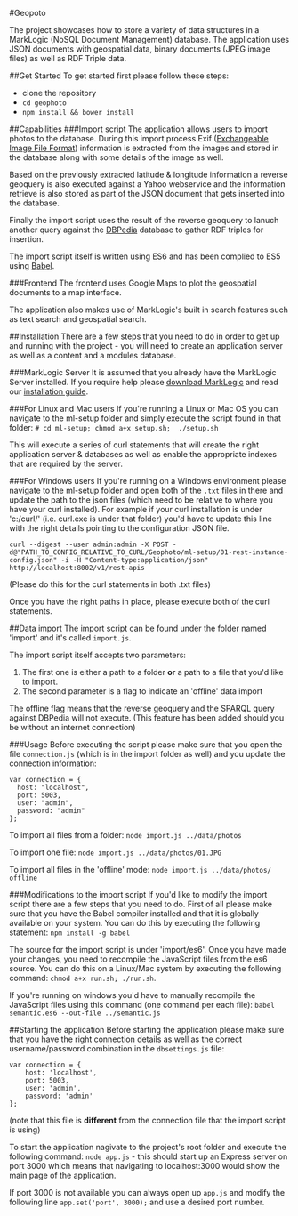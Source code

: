 #Geopoto

The project showcases how to store a variety of data structures in a MarkLogic (NoSQL Document Management) database. The application uses JSON documents with geospatial data, binary documents (JPEG image files) as well as RDF Triple data.

##Get Started
To get started first please follow these steps:

* clone the repository
* `cd geophoto`
* `npm install && bower install`


##Capabilities
###Import script
The application allows users to import photos to the database. During this import process Exif ([Exchangeable Image File Format](http://en.wikipedia.org/wiki/Exchangeable_image_file_format)) information is extracted from the images and stored in the database along with some details of the image as well.

Based on the previously extracted latitude & longitude information a reverse geoquery is also executed against a Yahoo webservice and the information retrieve is also stored as part of the JSON document that gets inserted into the database.

Finally the import script uses the result of the reverse geoquery to lanuch another query against the [DBPedia](http://dbpedia.org/) database to gather RDF triples for insertion.

The import script itself is written using ES6 and has been complied to ES5 using [Babel](http://babeljs.io/).

###Frontend
The frontend uses Google Maps to plot the geospatial documents to a map interface.

The application also makes use of MarkLogic's built in search features such as text search and geospatial search.

##Installation
There are a few steps that you need to do in order to get up and running with the project - you will need to create an application server as well as a content and a modules database.

###MarkLogic Server
It is assumed that you already have the MarkLogic Server installed. If you require help please [download MarkLogic](http://developer.marklogic.com/products) and read our [installation guide](http://docs.marklogic.com/guide/installation/procedures#id_28962).


###For Linux and Mac users
If you're running a Linux or Mac OS you can navigate to the ml-setup folder and simply execute the script found in that folder:
`# cd ml-setup; chmod a+x setup.sh;  ./setup.sh`

This will execute a series of curl statements that will create the right application server & databases as well as enable the appropriate indexes that are required by the server.

###For Windows users
If you're running on a Windows environment please navigate to the ml-setup folder and open both of the `.txt` files in there and update the path to the json files (which need to be relative to where you have your curl installed). For example if your curl installation is under 'c:/curl/' (i.e. curl.exe is under that folder) you'd have to update this line with the right details pointing to the configuration JSON file.

`curl --digest --user admin:admin -X POST -d@"PATH_TO_CONFIG_RELATIVE_TO_CURL/Geophoto/ml-setup/01-rest-instance-config.json" -i -H "Content-type:application/json" http://localhost:8002/v1/rest-apis`

(Please do this for the curl statements in both .txt files)

Once you have the right paths in place, please execute both of the curl statements.

##Data import
The import script can be found under the folder named 'import' and it's called `import.js`.

The import script itself accepts two parameters:

1. The first one is either a path to a folder **or** a path to a file that you'd like to import.
2. The second parameter is a flag to indicate an 'offline' data import

The offline flag means that the reverse geoquery and the SPARQL query against DBPedia will not execute. (This feature has been added should you be without an internet connection)

###Usage
Before executing the script please make sure that you open the file `connection.js` (which is in the import folder as well) and you update the connection information:

	var connection = {
	  host: "localhost",
	  port: 5003,
	  user: "admin",
	  password: "admin"
	};

To import all files from a folder:
`node import.js ../data/photos`

To import one file:
`node import.js ../data/photos/01.JPG`

To import all files in the 'offline' mode:
`node import.js ../data/photos/ offline`


###Modifications to the import script
If you'd like to modify the import script there are a few steps that you need to do. First of all please make sure that you have the Babel compiler installed and that it is globally available on your system. You can do this by executing the following statement: `npm install -g babel`

The source for the import script is under 'import/es6'. Once you have made your changes, you need to recompile the JavaScript files from the es6 source. You can do this on a Linux/Mac system by executing the following command: 
`chmod a+x run.sh; ./run.sh`.

If you're running on windows you'd have to manually recompile the JavaScript files using this command (one command per each file): `babel semantic.es6 --out-file ../semantic.js`

##Starting the application
Before starting the application please make sure that you have the right connection details as well as the correct username/password combination in the `dbsettings.js` file:

	var connection = {
	    host: 'localhost',
	    port: 5003,
	    user: 'admin',
	    password: 'admin'
	};
	
(note that this file is **different** from the connection file that the import script is using)

To start the application nagivate to the project's root folder and execute the following command: `node app.js` - this should start up an Express server on port 3000 which means that navigating to localhost:3000 would show the main page of the application.

If port 3000 is not available you can always open up `app.js` and modify the following line `app.set('port', 3000);` and use a desired port number.